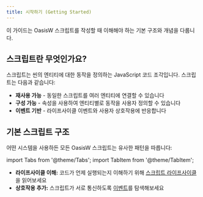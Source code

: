 ```yaml
---
title: 시작하기 (Getting Started)
---
```


이 가이드는 OasisW 스크립트를 작성할 때 이해해야 하는 기본 구조와 개념을 다룹니다.
<!-- 현대적인 ESM 접근 방식을 사용하든 클래식 시스템을 사용하든  -->


## 스크립트란 무엇인가요?

스크립트는 씬의 엔티티에 대한 동작을 정의하는 JavaScript 코드 조각입니다. 스크립트는 다음과 같습니다:

* **재사용 가능** - 동일한 스크립트를 여러 엔티티에 연결할 수 있습니다
* **구성 가능** - 속성을 사용하여 엔티티별로 동작을 사용자 정의할 수 있습니다
* **이벤트 기반** - 라이프사이클 이벤트와 사용자 상호작용에 반응합니다

## 기본 스크립트 구조

어떤 시스템을 사용하든 모든 OasisW 스크립트는 유사한 패턴을 따릅니다:

import Tabs from '@theme/Tabs';
import TabItem from '@theme/TabItem';

<Tabs defaultValue="classic" groupId='script-code'>
<!-- <TabItem value="esm" label="ESM (Recommended)">

```javascript
import { Script } from 'playcanvas';

export class MyScript extends Script {
    static scriptName = 'myScript';

    /** @attribute */
    speed = 10;

    initialize() {
        // Called once when the script starts
        console.log('Script initialized!');
    }

    update(dt) {
        // Called every frame
        this.entity.rotate(0, this.speed * dt, 0);
    }
}
```

**Key points for ESM scripts:**

* Import the `Script` class from OasisW
* Export a class that extends `Script`
* Use `/** @attribute */` to expose properties to the editor
* File must have `.mjs` extension

</TabItem> -->
<TabItem value="classic" label="Classic">

```javascript
var MyScript = pc.createScript('myScript');

MyScript.attributes.add('speed', { type: 'number', default: 10 });

MyScript.prototype.initialize = function() {
    // 스크립트가 시작될 때 한 번 호출됩니다
    console.log('Script initialized!');
};

MyScript.prototype.update = function(dt) {
    // 매 프레임마다 호출됩니다
    this.entity.rotate(0, this.speed * dt, 0);
};
```

**클래식 스크립트의 핵심 포인트:**

* `pc.createScript()`를 사용하여 스크립트를 선언합니다
* `.attributes.add()` 메서드를 사용하여 속성을 추가합니다
* 프로토타입에 메서드를 정의합니다
* 파일은 `.js` 확장자를 가집니다

</TabItem>
</Tabs>

## 핵심 개념

### 스크립트 라이프사이클

스크립트는 다른 시점에 자동으로 호출되는 여러 메서드를 가집니다:

* `initialize()` - 스크립트가 시작될 때 한 번 호출됩니다
* `update(dt)` - 델타 시간과 함께 매 프레임 호출됩니다
* `postUpdate(dt)` - 모든 업데이트가 완료된 후 호출됩니다
* `enable`, `disable`, `destroy`에 대한 이벤트 핸들러

[스크립트 라이프사이클](./script-lifecycle.md)에 대해 더 자세히 알아보세요.

### 속성

속성을 사용하면 스크립트 속성을 에디터에 노출하여 코드 변경 없이 스크립트를 구성할 수 있습니다:

<Tabs defaultValue="classic" groupId='script-code'>
<!-- <TabItem value="esm" label="ESM">

```javascript
import { Color, Entity, Script } from 'playcanvas';

export class Configurable extends Script {
    static scriptName = 'configurable';

    /** @attribute */
    speed = 5;
    
    /** @attribute */
    color = new Color(1, 0, 0);
    
    /** 
     * @attribute 
     * @type {Entity}
     */
    target;
}
```

</TabItem> -->
<TabItem value="classic" label="Classic">

```javascript
var Configurable = pc.createScript('configurable');

Configurable.attributes.add('speed', { type: 'number', default: 5 });
Configurable.attributes.add('color', { type: 'rgba', default: [1, 0, 0, 1] });
Configurable.attributes.add('target', { type: 'entity' });
```

</TabItem>
</Tabs>

[스크립트 속성](./script-attributes/index.md)에 대해 더 자세히 알아보세요.

### 엔티티 접근

모든 스크립트는 `this.entity`를 통해 연결된 엔티티에 접근할 수 있습니다:

```javascript
// 엔티티의 위치 가져오기
const position = this.entity.getPosition();

// 자식 엔티티 찾기
const child = this.entity.findByName('ChildName');

// 컴포넌트 접근
const camera = this.entity.camera;
const rigidbody = this.entity.rigidbody;
```

## 다음 단계

<!-- * **ESM 스크립트 학습:** 새로 시작한다면 현대적인 접근 방식을 위해 [ESM 스크립트](./esm-scripts.md)를 확인하세요 -->
* **라이프사이클 이해:** 코드가 언제 실행되는지 이해하기 위해 [스크립트 라이프사이클](./script-lifecycle.md)을 읽어보세요
* **상호작용 추가:** 스크립트가 서로 통신하도록 [이벤트](./events.md)를 탐색해보세요

<!-- :::tip

**어떤 시스템을 사용해야 할까요?**

새 프로젝트의 경우 더 나은 도구, 깔끔한 구문, 현대적인 JavaScript 기능을 제공하는 **ESM 스크립트**를 권장합니다. 클래식 스크립트는 기존 프로젝트에서 여전히 완전히 지원됩니다.

::: -->
